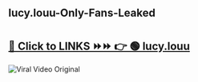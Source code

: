 
 ## lucy.louu-Only-Fans-Leaked

# <h2><a href="https://clipsfans.com/lucy.louu&ref=git">🔗 Click to LINKS ⏩⏩ 👉 🟢 lucy.louu </a></h2>

<a href="https://clipsfans.com/lucy.louu&ref=git" rel="nofollow" data-target="animated-image.originalLink"><img src="https://i.ibb.co.com/xMMVF88/686577567.gif" alt="Viral Video Original" style="max-width: 100%; display: inline-block;" data-target="animated-image.originalImage"></a>
